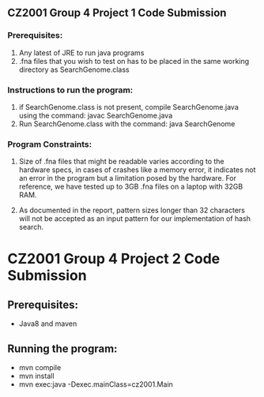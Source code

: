 ## CZ2001 Group 4 Project 1 Code Submission 

  
### Prerequisites:
  
1. Any latest of JRE to run java programs 
2. .fna files that you wish to test on has to be placed in the same working directory as SearchGenome.class 
  
### Instructions to run the program:
  
1. if SearchGenome.class is not present, compile SearchGenome.java using the command: javac SearchGenome.java 
2. Run SearchGenome.class with the command: java SearchGenome 
  
### Program Constraints:
  
1. Size of .fna files that might be readable varies according to the hardware specs, in cases of crashes like 
a memory error, it indicates not an error in the program but a limitation posed by the hardware. For reference,
we have tested up to 3GB .fna files on a laptop with 32GB RAM. 
  
2. As documented in the report, pattern sizes longer than 32 characters will not be accepted as an input pattern 
for our implementation of hash search.


# CZ2001 Group 4 Project 2 Code Submission 
  
## Prerequisites: 
- Java8 and maven 
  
## Running the program: 
- mvn compile 
- mvn install 
- mvn exec:java -Dexec.mainClass=cz2001.Main

